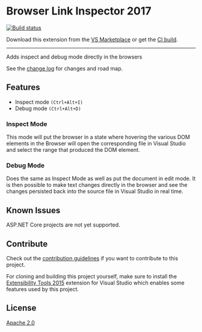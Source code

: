# Browser Link Inspector 2017

[![Build status](https://ci.appveyor.com/api/projects/status/ix60r69heymrn69f?svg=true)](https://ci.appveyor.com/project/madskristensen/browserlinkinspector)

Download this extension from the [VS Marketplace](https://marketplace.visualstudio.com/items?itemName=MadsKristensen.BrowserLinkInspector2017)
or get the [CI build](http://vsixgallery.com/extension/bc4780ab-de6e-4999-bebf-51390e1b75ef/).

---------------------------------------

Adds inspect and debug mode directly in the browsers

See the [change log](CHANGELOG.md) for changes and road map.

## Features

- Inspect mode `(Ctrl+Alt+I)`
- Debug mode `(Ctrl+Alt+D)`

### Inspect Mode
This mode will put the browser in a state where hovering the various DOM elements in the Browser will open the corresponding file in Visual Studio and select the range that produced the DOM element.

### Debug Mode
Does the same as Inspect Mode as well as put the document in edit mode. It is then possible to make text changes directly in the browser and see the changes persisted back into the source file in Visual Studio in real time.


## Known Issues
ASP.NET Core projects are not yet supported.

## Contribute
Check out the [contribution guidelines](.github/CONTRIBUTING.md)
if you want to contribute to this project.

For cloning and building this project yourself, make sure
to install the
[Extensibility Tools 2015](https://visualstudiogallery.msdn.microsoft.com/ab39a092-1343-46e2-b0f1-6a3f91155aa6)
extension for Visual Studio which enables some features
used by this project.

## License
[Apache 2.0](LICENSE)
